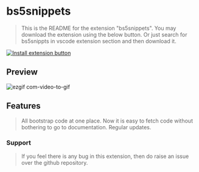 # bs5snippets
> This is the README for the extension "bs5snippets". You may download the extension using the below button.
> Or just search for bs5snippts in vscode extension section and then download it.

[![Install extension button](https://res.cloudinary.com/saurabhdaware/image/upload/v1564401766/saurabhdaware.in/otherAssets/iebutton.png)](https://marketplace.visualstudio.com/items?itemName=VibhanshuGarg.bs5snippets)

## Preview
![ezgif com-video-to-gif](https://user-images.githubusercontent.com/64217477/117545083-f1bd2600-b041-11eb-9cc7-fc9a3320e5b3.gif)


## Features

> All bootstrap code at one place.
> Now it is easy to fetch code without bothering to go to documentation.
> Regular updates.


 ### Support
  > If you feel there is any bug in this extension, then do raise an issue over the github repository.
